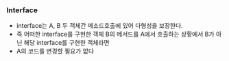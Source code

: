 ### Interface
- interface는 A, B 두 객체간 메소드호출에 있어 다형성을 보장한다.
- 즉 어떠한 interface를 구현한 객체 B의 메서드를 A에서 호출하는 상황에서 B가 아닌 해당 interface를 구현한 객체라면
- A의 코드를 변경할 필요가 없다